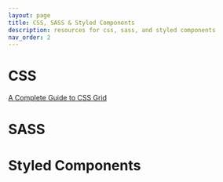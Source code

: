 ```yaml
---
layout: page
title: CSS, SASS & Styled Components
description: resources for css, sass, and styled components
nav_order: 2
---
```


# CSS
[A Complete Guide to CSS Grid](https://css-tricks.com/snippets/css/complete-guide-grid/)

# SASS

# Styled Components


